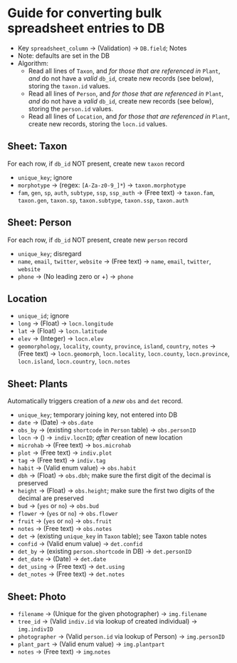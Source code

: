 # Guide for converting bulk spreadsheet entries to DB

 * Key `spreadsheet_column` -> (Validation) -> `DB.field`; Notes
 * Note: defaults are set in the DB
 * Algorithm: 
    * Read all lines of `Taxon`, and _for those that are referenced
      in_ `Plant`, _and_ do not have a _valid_ `db_id`, create new
      records (see below), storing the `taxon.id` values.
    * Read all lines of `Person`, and _for those that are referenced
      in_ `Plant`, _and_ do not have a _valid_ `db_id`, create new
      records (see below), storing the `person.id` values.
    * Read all lines of `Location`, and _for those that are referenced
      in_ `Plant`, create new records, storing the `locn.id` values.

## Sheet: Taxon

For each row, if `db_id` NOT present, create new `taxon` record

 * `unique_key`; ignore 
 * `morphotype` -> (regex: `[A-Za-z0-9_]*`) -> `taxon.morphotype`
 * `fam`, `gen`, `sp`, `auth`, `subtype`, `ssp`, `ssp_auth` -> (Free
   text) -> `taxon.fam`, `taxon.gen`, `taxon.sp`,
   `taxon.subtype`, `taxon.ssp`, `taxon.auth`
 
## Sheet: Person

For each row, if `db_id` NOT present, create new `person` record

 * `unique_key`; disregard 
 * `name`, `email`, `twitter`, `website` -> (Free
   text) -> `name`, `email`, `twitter`, `website`
 * `phone` -> (No leading zero or +) -> `phone`

## Location

 * `unique_id`; ignore
 * `long` -> (Float) -> `locn.longitude`
 * `lat` -> (Float) -> `locn.latitude`
 * `elev` -> (Integer) -> `locn.elev`
 * `geomorphology`, `locality`, `county`, `province`, `island`,
   `country`, `notes` -> (Free text) -> `locn.geomorph`,
   `locn.locality`, `locn.county`, `locn.province`, `locn.island`,
   `locn.country`, `locn.notes`

## Sheet: Plants

Automatically triggers creation of a _new_ `obs` and `det` record.

 * `unique_key`; temporary joining key, not entered into DB 
 * `date` → (Date) -> `obs.date` 
 * `obs_by` -> (existing `shortcode` in `Person` table) -> `obs.personID` 
 * `locn` -> () -> `indiv.locnID`; _after_ creation of new location
 * `microhab` -> (Free text) -> `bos.microhab`
 * `plot` -> (Free text) -> `indiv.plot`
 * `tag` -> (Free text) -> `indiv.tag`
 * `habit` -> (Valid enum value) -> `obs.habit`
 * `dbh` -> (Float) -> `obs.dbh`; make sure the first digit of the
   decimal is preserved
 * `height` -> (Float) -> `obs.height`; make sure the first two digits
   of the decimal are preserved
 * `bud` -> (`yes` or `no`) -> `obs.bud`
 * `flower` -> (`yes` or `no`) -> `obs.flower`
 * `fruit` -> (`yes` or `no`) -> `obs.fruit`
 * `notes` -> (Free text) -> `obs.notes`
 * `det` -> (existing `unique_key` in `Taxon` table); see Taxon table notes
 * `confid` -> (Valid enum value) -> `det.confid`
 * `det_by` -> (existing `person.shortcode` in DB) -> `det.personID`
 * `det_date` -> (Date) -> `det.date`
 * `det_using` -> (Free text) -> `det.using`
 * `det_notes` -> (Free text) -> `det.notes`

## Sheet: Photo

 * `filename` -> (Unique for the given photographer) -> `img.filename`
 * `tree_id` -> (Valid `indiv.id` via lookup of created individual) ->
   `img.indivID`
 * `photographer` -> (Valid `person.id` via lookup of Person) ->
   `img.personID`
 * `plant_part` -> (Valid enum value) -> `img.plantpart`
 * `notes` -> (Free text) -> `img`.`notes`

